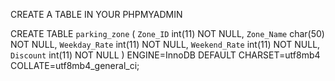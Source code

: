 CREATE A TABLE IN YOUR PHPMYADMIN

CREATE TABLE `parking_zone` (
  `Zone_ID` int(11) NOT NULL,
  `Zone_Name` char(50) NOT NULL,
  `Weekday_Rate` int(11) NOT NULL,
  `Weekend_Rate` int(11) NOT NULL,
  `Discount` int(11) NOT NULL
) ENGINE=InnoDB DEFAULT CHARSET=utf8mb4 COLLATE=utf8mb4_general_ci;
